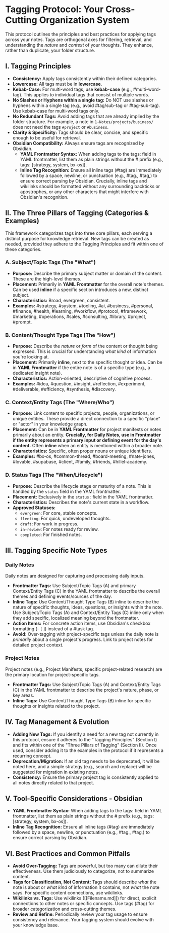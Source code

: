 # Tagging Protocol: Your Cross-Cutting Organization System

This protocol outlines the principles and best practices for applying tags across your notes. Tags are orthogonal axes for filtering, retrieval, and understanding the *nature* and *context* of your thoughts. They enhance, rather than duplicate, your folder structure.

## I. Tagging Principles

*   **Consistency:** Apply tags consistently within their defined categories.
*   **Lowercase:** All tags must be in **lowercase**.
*   **Kebab-Case:** For multi-word tags, use **kebab-case** (e.g., #multi-word-tag). This applies to individual tags that consist of multiple words.
*   **No Slashes or Hyphens within a single tag:** Do NOT use slashes or hyphens within a single tag (e.g., avoid #tag/sub-tag or #tag-sub-tag). Use kebab-case for multi-word tags only.
*   **No Redundant Tags:** Avoid adding tags that are already implied by the folder structure. For example, a note in `1-Notes/projects/business/` does not need the tags `#project` or `#business`.
*   **Clarity & Specificity:** Tags should be clear, concise, and specific enough to be useful for retrieval.
*   **Obsidian Compatibility:** Always ensure tags are recognized by Obsidian.
    *   **YAML Frontmatter Syntax:** When adding tags to the tags: field in YAML frontmatter, list them as plain strings without the # prefix (e.g., tags: [strategy, system, bx-os]).
    *   **Inline Tag Recognition:** Ensure all inline tags (#tag) are immediately followed by a space, newline, or punctuation (e.g., #tag., #tag,) to ensure correct parsing by Obsidian. Crucially, inline tags and wikilinks should be formatted without any surrounding backticks or apostrophes, or any other characters that might interfere with Obsidian's recognition.

## II. The Three Pillars of Tagging (Categories & Examples)

This framework categorizes tags into three core pillars, each serving a distinct purpose for knowledge retrieval. New tags can be created as needed, provided they adhere to the Tagging Principles and fit within one of these categories.

### A. Subject/Topic Tags (The "What")

*   **Purpose:** Describe the primary subject matter or domain of the content. These are the high-level themes.
*   **Placement:** Primarily in **YAML Frontmatter** for the overall note's themes. Can be used **inline** if a specific section introduces a new, distinct subject.
*   **Characteristics:** Broad, evergreen, consistent.
*   **Examples:** #strategy, #system, #tooling, #ai, #business, #personal, #finance, #health, #learning, #workflow, #protocol, #framework, #marketing, #operations, #sales, #consulting, #library, #project, #prompt.

### B. Content/Thought Type Tags (The "How")

*   **Purpose:** Describe the *nature* or *form* of the content or thought being expressed. This is crucial for understanding *what kind* of information you're looking at.
*   **Placement:** Primarily **inline**, next to the specific thought or idea. Can be in **YAML Frontmatter** if the entire note is of a specific type (e.g., a dedicated insight note).
*   **Characteristics:** Action-oriented, descriptive of cognitive process.
*   **Examples:** #idea, #question, #insight, #reflection, #experiment, #deliverable, #efficiency, #synthesis, #discovery.

### C. Context/Entity Tags (The "Where/Who")

*   **Purpose:** Link content to specific projects, people, organizations, or unique entities. These provide a direct connection to a specific "place" or "actor" in your knowledge graph.
*   **Placement:** Can be in **YAML Frontmatter** for project manifests or notes primarily about an entity. **Crucially, for Daily Notes, use in Frontmatter if the entity represents a primary input or defining event for the day's content.** Often **inline** when an entity is mentioned within a broader note.
*   **Characteristics:** Specific, often proper nouns or unique identifiers.
*   **Examples:** #bx-os, #common-thread, #board-meeting, #nate-jones, #lovable, #supabase, #client, #family, #friends, #hillel-academy.

### D. Status Tags (The "When/Lifecycle")

*   **Purpose:** Describe the lifecycle stage or maturity of a note. This is handled by the `status` field in the YAML frontmatter.
*   **Placement:** Exclusively in the `status:` field in the YAML frontmatter.
*   **Characteristics:** Describes the note's current state in a workflow.
*   **Approved Statuses:**
    *   `evergreen`: For core, stable concepts.
    *   `fleeting`: For quick, undeveloped thoughts.
    *   `draft`: For work in progress.
    *   `in-review`: For notes ready for review.
    *   `completed`: For finished notes.

## III. Tagging Specific Note Types

### Daily Notes

Daily notes are designed for capturing and processing daily inputs.

*   **Frontmatter Tags:** Use Subject/Topic Tags (A) and primary Context/Entity Tags (C) in the YAML frontmatter to describe the overall themes and defining events/sources of the day.
*   **Inline Tags:** Use Content/Thought Type Tags (B) inline to describe the nature of specific thoughts, ideas, questions, or insights within the note. Use Subject/Topic Tags (A) and Context/Entity Tags (C) inline only when they add specific, localized meaning beyond the frontmatter.
*   **Action Items:** For concrete action items, use Obsidian's checkbox formatting (- [ ]) instead of a #task tag.
*   **Avoid:** Over-tagging with project-specific tags unless the daily note is *primarily* about a single project's progress. Link to project notes for detailed project context.

### Project Notes

Project notes (e.g., Project Manifests, specific project-related research) are the primary location for project-specific tags.

*   **Frontmatter Tags:** Use Subject/Topic Tags (A) and Context/Entity Tags (C) in the YAML frontmatter to describe the project's nature, phase, or key areas.
*   **Inline Tags:** Use Content/Thought Type Tags (B) inline for specific thoughts or insights related to the project.

## IV. Tag Management & Evolution

*   **Adding New Tags:** If you identify a need for a new tag not currently in this protocol, ensure it adheres to the "Tagging Principles" (Section I) and fits within one of the "Three Pillars of Tagging" (Section II). Once used, consider adding it to the examples in the protocol if it represents a recurring concept.
*   **Deprecation/Migration:** If an old tag needs to be deprecated, it will be noted here, and a simple strategy (e.g., search and replace) will be suggested for migration in existing notes.
*   **Consistency:** Ensure the primary project tag is consistently applied to all notes directly related to that project.

## V. Tool-Specific Considerations - Obsidian

*   **YAML Frontmatter Syntax:** When adding tags to the tags: field in YAML frontmatter, list them as plain strings without the # prefix (e.g., tags: [strategy, system, bx-os]).
*   **Inline Tag Recognition:** Ensure all inline tags (#tag) are immediately followed by a space, newline, or punctuation (e.g., #tag., #tag,) to ensure correct parsing by Obsidian.

## VI. Best Practices and Common Pitfalls

*   **Avoid Over-Tagging:** Tags are powerful, but too many can dilute their effectiveness. Use them judiciously to categorize, not to summarize content.
*   **Tags for Classification, Not Content:** Tags should describe *what* the note is about or *what kind* of information it contains, not *what* the note says. For specific content connections, use wikilinks.
*   **Wikilinks vs. Tags:** Use wikilinks ([[Filename.md]]) for direct, explicit connections to other notes or specific concepts. Use tags (#tag) for broader categorization and cross-cutting themes.
*   **Review and Refine:** Periodically review your tag usage to ensure consistency and relevance. Your tagging system should evolve with your knowledge base.